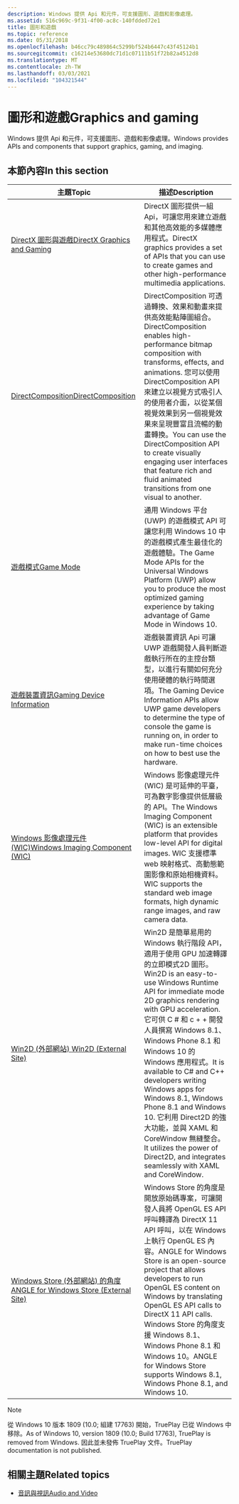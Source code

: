 ```yaml
---
description: Windows 提供 Api 和元件，可支援圖形、遊戲和影像處理。
ms.assetid: 516c969c-9f31-4f00-ac8c-140fdded72e1
title: 圖形和遊戲
ms.topic: reference
ms.date: 05/31/2018
ms.openlocfilehash: b46cc79c489864c5299bf524b6447c43f45124b1
ms.sourcegitcommit: c16214e53680dc71d1c07111b51f72b82a4512d8
ms.translationtype: MT
ms.contentlocale: zh-TW
ms.lasthandoff: 03/03/2021
ms.locfileid: "104321544"
---
```

# <a name="graphics-and-gaming"></a><span data-ttu-id="c0a80-103">圖形和遊戲</span><span class="sxs-lookup"><span data-stu-id="c0a80-103">Graphics and gaming</span></span>

<span data-ttu-id="c0a80-104">Windows 提供 Api 和元件，可支援圖形、遊戲和影像處理。</span><span class="sxs-lookup"><span data-stu-id="c0a80-104">Windows provides APIs and components that support graphics, gaming, and imaging.</span></span>

## <a name="in-this-section"></a><span data-ttu-id="c0a80-105">本節內容</span><span class="sxs-lookup"><span data-stu-id="c0a80-105">In this section</span></span>

| <span data-ttu-id="c0a80-106">主題</span><span class="sxs-lookup"><span data-stu-id="c0a80-106">Topic</span></span> | <span data-ttu-id="c0a80-107">描述</span><span class="sxs-lookup"><span data-stu-id="c0a80-107">Description</span></span> |
|-|-|
| [<span data-ttu-id="c0a80-108">DirectX 圖形與遊戲</span><span class="sxs-lookup"><span data-stu-id="c0a80-108">DirectX Graphics and Gaming</span></span>](./directx.md)<br/> | <span data-ttu-id="c0a80-109">DirectX 圖形提供一組 Api，可讓您用來建立遊戲和其他高效能的多媒體應用程式。</span><span class="sxs-lookup"><span data-stu-id="c0a80-109">DirectX graphics provides a set of APIs that you can use to create games and other high-performance multimedia applications.</span></span> <br/> |
| [<span data-ttu-id="c0a80-110">DirectComposition</span><span class="sxs-lookup"><span data-stu-id="c0a80-110">DirectComposition</span></span>](./directcomp/directcomposition-portal.md)<br/> | <span data-ttu-id="c0a80-111">DirectComposition 可透過轉換、效果和動畫來提供高效能點陣圖組合。</span><span class="sxs-lookup"><span data-stu-id="c0a80-111">DirectComposition enables high-performance bitmap composition with transforms, effects, and animations.</span></span> <span data-ttu-id="c0a80-112">您可以使用 DirectComposition API 來建立以視覺方式吸引人的使用者介面，以從某個視覺效果到另一個視覺效果來呈現豐富且流暢的動畫轉換。</span><span class="sxs-lookup"><span data-stu-id="c0a80-112">You can use the DirectComposition API to create visually engaging user interfaces that feature rich and fluid animated transitions from one visual to another.</span></span><br/> |
| [<span data-ttu-id="c0a80-113">遊戲模式</span><span class="sxs-lookup"><span data-stu-id="c0a80-113">Game Mode</span></span>](/previous-versions/windows/desktop/gamemode/game-mode-portal)<br/> | <span data-ttu-id="c0a80-114">通用 Windows 平台 (UWP) 的遊戲模式 API 可讓您利用 Windows 10 中的遊戲模式產生最佳化的遊戲體驗。</span><span class="sxs-lookup"><span data-stu-id="c0a80-114">The Game Mode APIs for the Universal Windows Platform (UWP) allow you to produce the most optimized gaming experience by taking advantage of Game Mode in Windows 10.</span></span><br/> |
| [<span data-ttu-id="c0a80-115">遊戲裝置資訊</span><span class="sxs-lookup"><span data-stu-id="c0a80-115">Gaming Device Information</span></span>](/previous-versions/windows/desktop/gamingdvcinfo/gaming-device-information-portal)<br/> | <span data-ttu-id="c0a80-116">遊戲裝置資訊 Api 可讓 UWP 遊戲開發人員判斷遊戲執行所在的主控台類型，以進行有關如何充分使用硬體的執行時間選項。</span><span class="sxs-lookup"><span data-stu-id="c0a80-116">The Gaming Device Information APIs allow UWP game developers to determine the type of console the game is running on, in order to make run-time choices on how to best use the hardware.</span></span><br/> |
| [<span data-ttu-id="c0a80-117">Windows 影像處理元件 (WIC)</span><span class="sxs-lookup"><span data-stu-id="c0a80-117">Windows Imaging Component (WIC)</span></span>](./wic/-wic-lh.md)<br/> | <span data-ttu-id="c0a80-118">Windows 影像處理元件 (WIC) 是可延伸的平臺，可為數字影像提供低層級的 API。</span><span class="sxs-lookup"><span data-stu-id="c0a80-118">The Windows Imaging Component (WIC) is an extensible platform that provides low-level API for digital images.</span></span> <span data-ttu-id="c0a80-119">WIC 支援標準 web 映射格式、高動態範圍影像和原始相機資料。</span><span class="sxs-lookup"><span data-stu-id="c0a80-119">WIC supports the standard web image formats, high dynamic range images, and raw camera data.</span></span><br/> |
| [<span data-ttu-id="c0a80-120">Win2D (外部網站) </span><span class="sxs-lookup"><span data-stu-id="c0a80-120">Win2D (External Site)</span></span>](https://github.com/Microsoft/Win2D)<br/> | <span data-ttu-id="c0a80-121">Win2D 是簡單易用的 Windows 執行階段 API，適用于使用 GPU 加速轉譯的立即模式2D 圖形。</span><span class="sxs-lookup"><span data-stu-id="c0a80-121">Win2D is an easy-to-use Windows Runtime API for immediate mode 2D graphics rendering with GPU acceleration.</span></span> <span data-ttu-id="c0a80-122">它可供 C \# 和 c + + 開發人員撰寫 Windows 8.1、Windows Phone 8.1 和 Windows 10 的 Windows 應用程式。</span><span class="sxs-lookup"><span data-stu-id="c0a80-122">It is available to C\# and C++ developers writing Windows apps for Windows 8.1, Windows Phone 8.1 and Windows 10.</span></span> <span data-ttu-id="c0a80-123">它利用 Direct2D 的強大功能，並與 XAML 和 CoreWindow 無縫整合。</span><span class="sxs-lookup"><span data-stu-id="c0a80-123">It utilizes the power of Direct2D, and integrates seamlessly with XAML and CoreWindow.</span></span><br/> |
| [<span data-ttu-id="c0a80-124">Windows Store (外部網站) 的角度 </span><span class="sxs-lookup"><span data-stu-id="c0a80-124">ANGLE for Windows Store (External Site)</span></span>](https://github.com/microsoft/angle/wiki)<br/> | <span data-ttu-id="c0a80-125">Windows Store 的角度是開放原始碼專案，可讓開發人員將 OpenGL ES API 呼叫轉譯為 DirectX 11 API 呼叫，以在 Windows 上執行 OpenGL ES 內容。</span><span class="sxs-lookup"><span data-stu-id="c0a80-125">ANGLE for Windows Store is an open-source project that allows developers to run OpenGL ES content on Windows by translating OpenGL ES API calls to DirectX 11 API calls.</span></span> <span data-ttu-id="c0a80-126">Windows Store 的角度支援 Windows 8.1、Windows Phone 8.1 和 Windows 10。</span><span class="sxs-lookup"><span data-stu-id="c0a80-126">ANGLE for Windows Store supports Windows 8.1, Windows Phone 8.1, and Windows 10.</span></span><br/> |

> [!NOTE]
> <span data-ttu-id="c0a80-127">從 Windows 10 版本 1809 (10.0; 組建 17763) 開始，TruePlay 已從 Windows 中移除。</span><span class="sxs-lookup"><span data-stu-id="c0a80-127">As of Windows 10, version 1809 (10.0; Build 17763), TruePlay is removed from Windows.</span></span> <span data-ttu-id="c0a80-128">因此並未發佈 TruePlay 文件。</span><span class="sxs-lookup"><span data-stu-id="c0a80-128">TruePlay documentation is not published.</span></span>

## <a name="related-topics"></a><span data-ttu-id="c0a80-129">相關主題</span><span class="sxs-lookup"><span data-stu-id="c0a80-129">Related topics</span></span>

* [<span data-ttu-id="c0a80-130">音訊與視訊</span><span class="sxs-lookup"><span data-stu-id="c0a80-130">Audio and Video</span></span>](./audio-and-video.md)

